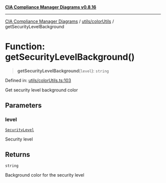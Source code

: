 [**CIA Compliance Manager Diagrams v0.8.16**](../../../README.md)

***

[CIA Compliance Manager Diagrams](../../../modules.md) / [utils/colorUtils](../README.md) / getSecurityLevelBackground

# Function: getSecurityLevelBackground()

> **getSecurityLevelBackground**(`level`): `string`

Defined in: [utils/colorUtils.ts:103](https://github.com/Hack23/cia-compliance-manager/blob/96f4020424aba8c55d4fe94eddf596babc070968/src/utils/colorUtils.ts#L103)

Get security level background color

## Parameters

### level

[`SecurityLevel`](../../../types/cia/type-aliases/SecurityLevel.md)

Security level

## Returns

`string`

Background color for the security level
